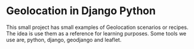 # Geolocation in Django Python

This small project has small examples of Geolocation scenarios or recipes.
The idea is use them as a reference for learning purposes.
Some tools we use are, python, django, geodjango and leaflet.

